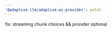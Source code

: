 ```yaml
---
'@adaptive-llm/adaptive-ai-provider': patch
---
```


fix: streaming chunk choices && proivder optional
